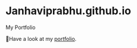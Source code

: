 # Janhaviprabhu.github.io
My Portfolio

💬Have a look at my [portfolio](
https://janhaviprabhu.github.io/).
